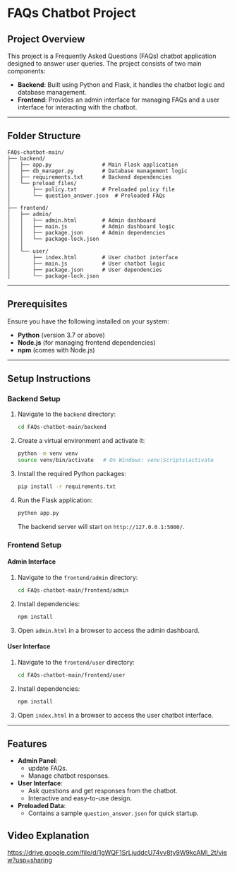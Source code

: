 # FAQs Chatbot Project

## Project Overview
This project is a Frequently Asked Questions (FAQs) chatbot application designed to answer user queries. The project consists of two main components:

- **Backend**: Built using Python and Flask, it handles the chatbot logic and database management.
- **Frontend**: Provides an admin interface for managing FAQs and a user interface for interacting with the chatbot.

---

## Folder Structure
```
FAQs-chatbot-main/
├── backend/
│   ├── app.py                # Main Flask application
│   ├── db_manager.py         # Database management logic
│   ├── requirements.txt      # Backend dependencies
│   └── preload_files/
│       ├── policy.txt        # Preloaded policy file
│       └── question_answer.json  # Preloaded FAQs
│
├── frontend/
│   ├── admin/
│   │   ├── admin.html        # Admin dashboard
│   │   ├── main.js           # Admin dashboard logic
│   │   ├── package.json      # Admin dependencies
│   │   └── package-lock.json
│   │
│   └── user/
│       ├── index.html        # User chatbot interface
│       ├── main.js           # User chatbot logic
│       ├── package.json      # User dependencies
│       └── package-lock.json
```

---

## Prerequisites
Ensure you have the following installed on your system:

- **Python** (version 3.7 or above)
- **Node.js** (for managing frontend dependencies)
- **npm** (comes with Node.js)

---

## Setup Instructions

### Backend Setup
1. Navigate to the `backend` directory:
   ```bash
   cd FAQs-chatbot-main/backend
   ```
2. Create a virtual environment and activate it:
   ```bash
   python -m venv venv
   source venv/bin/activate   # On Windows: venv\Scripts\activate
   ```
3. Install the required Python packages:
   ```bash
   pip install -r requirements.txt
   ```
4. Run the Flask application:
   ```bash
   python app.py
   ```
   The backend server will start on `http://127.0.0.1:5000/`.

### Frontend Setup
#### Admin Interface
1. Navigate to the `frontend/admin` directory:
   ```bash
   cd FAQs-chatbot-main/frontend/admin
   ```
2. Install dependencies:
   ```bash
   npm install
   ```
3. Open `admin.html` in a browser to access the admin dashboard.

#### User Interface
1. Navigate to the `frontend/user` directory:
   ```bash
   cd FAQs-chatbot-main/frontend/user
   ```
2. Install dependencies:
   ```bash
   npm install
   ```
3. Open `index.html` in a browser to access the user chatbot interface.

---

## Features
- **Admin Panel**:
  - update FAQs.
  - Manage chatbot responses.
- **User Interface**:
  - Ask questions and get responses from the chatbot.
  - Interactive and easy-to-use design.
- **Preloaded Data**:
  - Contains a sample `question_answer.json` for quick startup.

## Video Explanation

https://drive.google.com/file/d/1gWQF1SrLjuddcU74vv8ty9W9kcAMl_2t/view?usp=sharing
